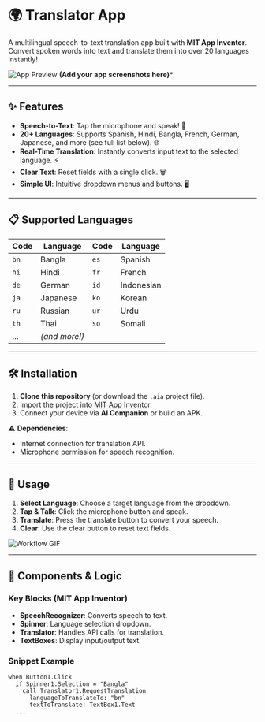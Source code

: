 # 🌍 Translator App 

A multilingual speech-to-text translation app built with **MIT App Inventor**. Convert spoken words into text and translate them into over 20 languages instantly!

![App Preview](https://via.placeholder.com/400x800/0088cc/ffffff?text=Tap+%26+Talk+📱) **(Add your app screenshots here)***

---

## ✨ Features
- **Speech-to-Text**: Tap the microphone and speak! 🎤  
- **20+ Languages**: Supports Spanish, Hindi, Bangla, French, German, Japanese, and more (see full list below). 🌐  
- **Real-Time Translation**: Instantly converts input text to the selected language. ⚡  
- **Clear Text**: Reset fields with a single click. 🗑️  
- **Simple UI**: Intuitive dropdown menus and buttons. 🖥️  

---

## 📋 Supported Languages
| Code | Language       | Code | Language    |
|------|----------------|------|-------------|
| `bn` | Bangla         | `es` | Spanish     |
| `hi` | Hindi          | `fr` | French      |
| `de` | German         | `id` | Indonesian  |
| `ja` | Japanese       | `ko` | Korean      |
| `ru` | Russian        | `ur` | Urdu        |
| `th` | Thai           | `so` | Somali      |
| ...  | *(and more!)*  |      |             |

---

## 🛠️ Installation
1. **Clone this repository** (or download the `.aia` project file).  
2. Import the project into [MIT App Inventor](https://appinventor.mit.edu/).  
3. Connect your device via **AI Companion** or build an APK.  

⚠️ **Dependencies**:  
- Internet connection for translation API.  
- Microphone permission for speech recognition.  

---

## 🚀 Usage
1. **Select Language**: Choose a target language from the dropdown.  
2. **Tap & Talk**: Click the microphone button and speak.  
3. **Translate**: Press the translate button to convert your speech.  
4. **Clear**: Use the clear button to reset text fields.  

![Workflow GIF](https://via.placeholder.com/600x300/0088cc/ffffff?text=Speak→Translate→Read✓)  

---

## 🔧 Components & Logic
### Key Blocks (MIT App Inventor)
- **SpeechRecognizer**: Converts speech to text.  
- **Spinner**: Language selection dropdown.  
- **Translator**: Handles API calls for translation.  
- **TextBoxes**: Display input/output text.  

### Snippet Example
```blocks
when Button1.Click
  if Spinner1.Selection = "Bangla"
    call Translator1.RequestTranslation
      languageToTranslateTo: "bn"
      textToTranslate: TextBox1.Text
  ...
